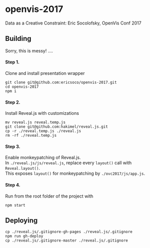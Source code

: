 # openvis-2017
Data as a Creative Constraint: Eric Socolofsky, OpenVis Conf 2017

## Building
Sorry, this is messy! ....

#### Step 1.
Clone and install presentation wrapper
```
git clone git@github.com:ericsoco/openvis-2017.git
cd openvis-2017
npm i
```

#### Step 2.
Install Reveal.js with customizations
```
mv reveal.js reveal.temp.js
git clone git@github.com:hakimel/reveal.js.git
cp -r ./reveal.temp.js ./reveal.js
rm -rf ./reveal.temp.js
```

#### Step 3.
Enable monkeypatching of Reveal.js.  
In `./reveal.js/js/reveal.js`, replace every `layout()` call with `Reveal.layout()`.  
This exposes `layout()` for monkeypatching by `./ovc2017/js/app.js`.

#### Step 4.
Run from the root folder of the project with
```
npm start
```

## Deploying
```
cp ./reveal.js/.gitignore-gh-pages ./reveal.js/.gitignore
npm run gh-deploy
cp ./reveal.js/.gitignore-master ./reveal.js/.gitignore
```